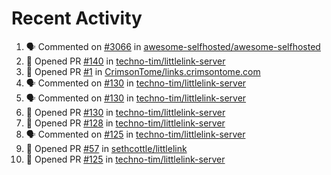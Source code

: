 # Recent Activity 

<!--START_SECTION:activity-->
1. 🗣 Commented on [#3066](https://github.com/awesome-selfhosted/awesome-selfhosted/issues/3066) in [awesome-selfhosted/awesome-selfhosted](https://github.com/awesome-selfhosted/awesome-selfhosted)
2. 💪 Opened PR [#140](https://github.com/techno-tim/littlelink-server/pull/140) in [techno-tim/littlelink-server](https://github.com/techno-tim/littlelink-server)
3. 💪 Opened PR [#1](https://github.com/CrimsonTome/links.crimsontome.com/pull/1) in [CrimsonTome/links.crimsontome.com](https://github.com/CrimsonTome/links.crimsontome.com)
4. 🗣 Commented on [#130](https://github.com/techno-tim/littlelink-server/issues/130) in [techno-tim/littlelink-server](https://github.com/techno-tim/littlelink-server)
5. 🗣 Commented on [#130](https://github.com/techno-tim/littlelink-server/issues/130) in [techno-tim/littlelink-server](https://github.com/techno-tim/littlelink-server)
6. 💪 Opened PR [#130](https://github.com/techno-tim/littlelink-server/pull/130) in [techno-tim/littlelink-server](https://github.com/techno-tim/littlelink-server)
7. 💪 Opened PR [#128](https://github.com/techno-tim/littlelink-server/pull/128) in [techno-tim/littlelink-server](https://github.com/techno-tim/littlelink-server)
8. 🗣 Commented on [#125](https://github.com/techno-tim/littlelink-server/issues/125) in [techno-tim/littlelink-server](https://github.com/techno-tim/littlelink-server)
9. 💪 Opened PR [#57](https://github.com/sethcottle/littlelink/pull/57) in [sethcottle/littlelink](https://github.com/sethcottle/littlelink)
10. 💪 Opened PR [#125](https://github.com/techno-tim/littlelink-server/pull/125) in [techno-tim/littlelink-server](https://github.com/techno-tim/littlelink-server)
<!--END_SECTION:activity-->
